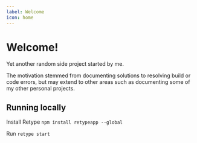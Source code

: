 ```yaml
---
label: Welcome
icon: home
---
```

# Welcome!

Yet another random side project started by me. 

The motivation stemmed from documenting solutions to resolving build or code errors, but may extend to other areas such as documenting some of my other personal projects.

## Running locally
Install Retype
`npm install retypeapp --global`

Run
`retype start `